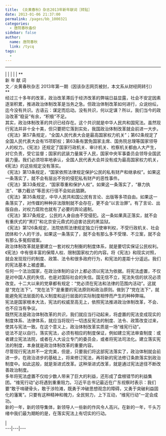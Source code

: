 ```yaml
---
title: 《炎黄春秋》杂志2013年新年献词［转贴］
date: 2013-01-06 21:37:00
permalink: /pages/bb_1000321
categories: 
  - 唐院春秋备份
sidebar: false
author: 
  name: 唐院春秋
  link: /tycq
tags: 
  - 
---
```


* * *

  
|  |  |  |  |  **  
新 年 献 词  
文／炎黄春秋杂志 2013年第一期（因该杂志网页被封，本文系从财经网转引）  
**  
经过三十多年的改革，政治改革滞后于经济改革的弊端日益显露，社会不安定因素逐渐积累，推进政治体制改革是当务之急。但政治体制改革如何进行，众说纷纭，迄今没有共识。古语云：谋定而后动。没有共识，何以定谋？所以，我们当今的政治改革“稳妥”有余，“积极”不足。  
其实，政治体制改革的共识已经存在。这个共识就是中华人民共和国宪法。虽然现行宪法并非十全十美，但只要把它落到实处，我国政治体制改革就会前进一大步。  
《宪法》第57条规定，“全国人民代表大会是最高国家权力机关”；第62条规定了全国人民代表大会有15项职权；第63条有罢免国家主席、国务院总理等国家领导人的权力。《宪法》还规定了国家行政机关、审计机关、检察机关都由人大产生，对它负责，受它监督；国家的武装力量属于人民，国家中央军事委员会领导全国武装力量。我们必须坦率地承认，全国人民代表大会并没有成为最高国家权力机关，《宪法》的这些规定没有落实。  
《宪法》第13条规定，“国家依照法律规定保护公民的私有财产和继承权”。如果这一条落实了，就不会有层出不穷的侵犯私有财产的恶性事件。  
《宪法》第33条规定，“国家尊重和保护人权”。如果这一条落实了，“暴力执法”、“暴力截访”等恶劣行径不会如此猖獗。  
《宪法》第35条规定，中华人民共和国公民有言论、出版等多项自由。如果这一条落实了，对传媒的种种非法限制就不会存在，更不会“以言治罪”。有了言论、出版自由，对权力腐败也就有了必要的舆论遏制。  
《宪法》第37条规定，公民的人身自由不受侵犯。这一条如果真正落实，就不会有重庆式的“黑打”和北京安元鼎式的迫害访民的黑监狱。  
《宪法》第126条规定，法院依照法律规定独立行使审判权，不受行政机关、社会团体和个人的干涉。如果这一条落实了，就不会有那么多不受理、不立案，就不会有那么多冤假错案。  
政治体制改革就是要建立一套对权力制衡的制度体系，就是要切实保证公民权利。《宪法》中有很丰富的保障人权、限制国家权力的内容。将《宪法》和现实对照，就会发现现行的制度、政策、法令和很多政府行为，和宪法的差距十分遥远。我们的宪法基本上被虚置。  
任何一个法治国家，在政治体制的设计上都必须以宪法为依据。将宪法虚置，不仅是对中国人民的失信，也是对国际社会的失信。国无信不立，宪法失信的状况必须改变。十二大以来的党章都有规定：“党必须在宪法和法律的范围内活动”。这就是“党在法下”。“党在法下”是重要的宪法原则和政治原则。做到了“党在法下”，就能避免宪法层面的名义制度和运行层面的实际制度相悖而产生的种种弊端。  
宪法是国家根本大法，宪法的权威至高无上，依照宪法推进政治体制改革，不会、也不应当有争议。  
既然宪法是政治体制改革的共识，我们就应当行动起来，将虚置的宪法变成现实的制度体系、法律体系，就应当将现行一切违反宪法的制度、法令、政策改变过来，使其与宪法一致。在这个意义上，政治体制改革实质是一场“维宪行动”。  
徒法不足以自行。落实宪法，必须有相应的制度保证，例如建立宪法审查制度：或者建立宪法法院，或者在人大设立专门的委员会，或者将宪法司法化。建立落实宪法的制度，本身就是政治体制改革的重要内容。  
尽管现行宪法并不一定完美，但是，只要我们将这部宪法落实了，政治体制就会前进一步。在政治进步的基础上，将来修订宪法，再将新的宪法修订条款落实到政治制度中。如此这般，就是渐进式改革。这种渐进式改革，就是通过宪法途径不断改善政治制度。  
多年将宪法虚置不仅给少数人带来了巨大的利益，还形成了盘根错节的利益集团。“维宪行动”必将遇到重重阻力。习近平总书记最近在广东视察时表示：我们要“敢于啃硬骨头，敢于涉险滩，既勇于冲破思想观念的障碍，又勇于突破利益固化的藩篱”。只要有这种精神和魄力，全民努力，上下互动，“维宪行动”一定会成功。  
新的一年，新的领导集体，新领导人一些新的作风令人高兴。在新的一年，千头万绪中我们最为期盼的是，在落实宪法上有切实的行动。  

  
|  
---|---|---